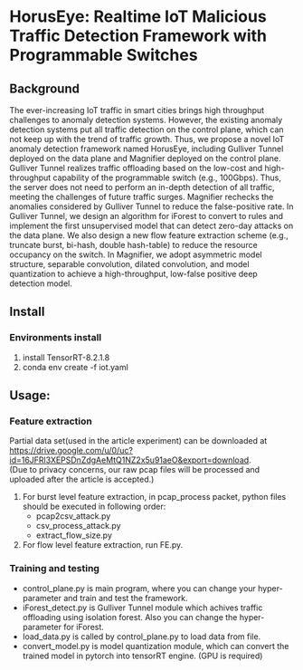 # HorusEye: Realtime IoT Malicious Traffic Detection Framework with Programmable Switches

## Background
The ever-increasing IoT traffic in smart cities brings high throughput challenges to anomaly detection systems. However, the existing anomaly detection systems put all traffic detection on the control plane, which can not keep up with the trend of traffic growth. Thus, we propose a novel IoT anomaly detection framework named HorusEye, including Gulliver Tunnel deployed on the data plane and Magnifier deployed on the control plane. Gulliver Tunnel realizes traffic offloading based on the low-cost and high-throughput capability of the programmable switch (e.g., 100Gbps). Thus, the server does not need to perform an in-depth detection of all traffic, meeting the challenges of future traffic surges. Magnifier rechecks
the anomalies considered by Gulliver Tunnel to reduce the false-positive rate. In Gulliver Tunnel, we design an algorithm for iForest to convert to rules and implement the first unsupervised model that can detect zero-day attacks on the data plane. We also design a new flow feature extraction scheme (e.g., truncate burst, bi-hash, double hash-table) to reduce the resource occupancy on the switch. In Magnifier, we adopt asymmetric model structure, separable convolution, dilated convolution, and model quantization to achieve a high-throughput, low-false positive deep detection model. 

## Install
### Environments install
1.  install TensorRT-8.2.1.8   
2.  conda env create -f iot.yaml
## Usage:  

### Feature extraction
Partial data set(used in the article experiment) can be downloaded at    
<https://drive.google.com/u/0/uc?id=16JFRl3XEPSDnZdgAeMtQ1NZ2x5u91aeO&export=download>.   
(Due to privacy concerns, our raw pcap files will be processed and uploaded after the article is accepted.)
1.  For burst level feature extraction, in pcap_process packet, python files should be executed in following order:
    - pcap2csv_attack.py
    - csv_process_attack.py
    - extract_flow_size.py
2.  For flow level feature extraction, run FE.py.  


### Training and testing
- control_plane.py is main program, where you can change your hyper-parameter and train and test the framework.  
- iForest_detect.py is Gulliver Tunnel module which achives traffic offloading using isolation forest. Also you can change the hyper-parameter for iForest.  
- load_data.py is called by control_plane.py to load data from file.  
- convert_model.py is model quantization module, which can convert the trained model in pytorch into tensorRT engine. (GPU is required)

